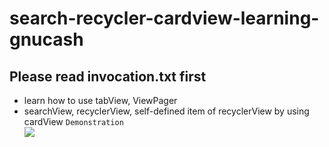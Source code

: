# search-recycler-cardview-learning-gnucash

## Please read invocation.txt first
* learn how to use tabView, ViewPager
* searchView, recyclerView, self-defined item of recyclerView by using cardView
`Demonstration`<br>
![](https://github.com/cc-shifo/search-recycler-cardview-learning-gnucash/raw/master/screenshot1.png)<br>

